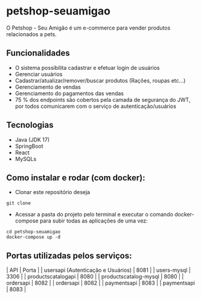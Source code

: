 # petshop-seuamigao

O Petshop - Seu Amigão é um e-commerce para vender produtos relacionados a pets.

## Funcionalidades
- O sistema possibilita cadastrar e efetuar login de usuários
- Gerenciar usuários
- Cadastrar/atualizar/remover/buscar produtos (Rações, roupas etc...)
- Gerenciamento de vendas
- Gerenciamento do pagamentos das vendas
- 75 % dos endpoints são cobertos pela camada de segurança do JWT, por todos comunicarem com o serviço de autenticação/usuários

## Tecnologias
- Java (JDK 17)
- SpringBoot
- React
- MySQLs

## Como instalar e rodar (com docker):
- Clonar este repositório deseja
```
git clone 
```
- Acessar a pasta do projeto pelo terminal e executar o comando docker-compose para subir todas as aplicações de uma vez:
```
cd petshop-seuamigao
docker-compose up -d
```

## Portas utilizadas pelos serviços:
| API | Porta |
| usersapi (Autenticação e Usuários) | 8081 |
| users-mysql | 3306 |
| productscatalogapi | 8080 |
| productscatalog-mysql | 8080 |
| ordersapi | 8082 |
| ordersapi | 8082 |
| paymentsapi | 8083 |
| paymentsapi | 8083 |